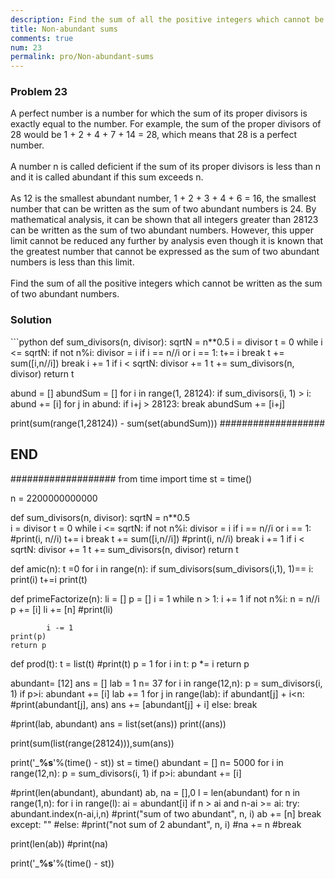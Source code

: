 ```yaml
---
description: Find the sum of all the positive integers which cannot be written as the sum of two abundant numbers.
title: Non-abundant sums
comments: true
num: 23
permalink: pro/Non-abundant-sums
---
```

<div class='problem'>
<h3>Problem 23</h3>
A perfect number is a number for which the sum of its proper divisors is exactly equal to the number. For example, the sum of the proper divisors of 28 would be 1 + 2 + 4 + 7 + 14 = 28, which means that 28 is a perfect number.
<br><br>
A number n is called deficient if the sum of its proper divisors is less than n and it is called abundant if this sum exceeds n.
<br><br>
As 12 is the smallest abundant number, 1 + 2 + 3 + 4 + 6 = 16, the smallest number that can be written as the sum of two abundant numbers is 24. By mathematical analysis, it can be shown that all integers greater than 28123 can be written as the sum of two abundant numbers. However, this upper limit cannot be reduced any further by analysis even though it is known that the greatest number that cannot be expressed as the sum of two abundant numbers is less than this limit.
<br><br>
Find the sum of all the positive integers which cannot be written as the sum of two abundant numbers.
<br>
</div>

<h3>Solution</h3>
```python
def sum_divisors(n, divisor):
    sqrtN = n**0.5    
    i = divisor
    t = 0
    while i <= sqrtN:
        if not n%i:
            divisor = i
            if i == n//i or i == 1:
                t+= i
                break
            t += sum([i,n//i])
            break 
        i += 1
    if i < sqrtN:
        divisor += 1
        t += sum_divisors(n, divisor)
    return t

abund = []
abundSum = []
for i in range(1, 28124):
    if sum_divisors(i, 1) > i:
        abund += [i]
        for j in abund:
            if i+j > 28123:
                break
            abundSum += [i+j]
        
print(sum(range(1,28124)) - sum(set(abundSum)))
###################
##  END
###################
from time import time
st = time()

n = 2200000000000

def sum_divisors(n, divisor):
    sqrtN = n**0.5    
    i = divisor
    t = 0
    while i <= sqrtN:
        if not n%i:
            divisor = i
            if i == n//i or i == 1:
                #print(i, n//i)
                t+= i
                break
            t += sum([i,n//i])
            #print(i, n//i)
            break 
        i += 1
    if i < sqrtN:
        divisor += 1
        t += sum_divisors(n, divisor)
    return t

def amic(n):
    t =0
    for i in range(n):
        if sum_divisors(sum_divisors(i,1), 1)== i:
            print(i)
            t+=i
    print(t)
    


def primeFactorize(n):
    li = []
    p = []
    i = 1
    while n > 1:
        i += 1
        if not n%i:
            n = n//i
            p += [i]
            li += [n]
            #print(li)
            
            i -= 1
    print(p)
    return p

def prod(t):
    t = list(t)
    #print(t)
    p = 1
    for i in t:
        p *= i
    return p


abundant= [12]
ans = []
lab = 1
n= 37
for i in range(12,n):
    p = sum_divisors(i, 1)
    if p>i:
        abundant += [i]
        lab += 1
        for j in range(lab):
            if abundant[j] + i<n:
                #print(abundant[j], ans)
                ans += [abundant[j] + i]
            else:
                break


#print(lab, abundant)
ans = list(set(ans))
print((ans))

print(sum(list(range(28124))),sum(ans))
        

print('___________________%s__________________'%(time() - st))
st = time()
abundant = []
n= 5000
for i in range(12,n):
    p = sum_divisors(i, 1)
    if p>i:
        abundant += [i]

#print(len(abundant), abundant)
ab, na = [],0
l = len(abundant)
for n in range(1,n):
    for i in range(l):
        ai = abundant[i]
        if n > ai and n-ai >= ai:
            try:
                abundant.index(n-ai,i,n)
                #print("sum of two abundant", n, i)
                ab += [n]
                break
            except:
                ""
        #else:
            #print("not sum of 2 abundant", n, i)
            #na += n
            #break

print(len(ab))
#print(na)

print('___________________%s__________________'%(time() - st))
```
